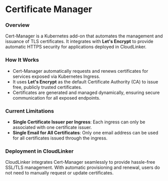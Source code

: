 # Certificate Manager

### Overview

Cert-Manager is a Kubernetes add-on that automates the management and issuance of TLS certificates. It integrates with **Let's Encrypt** to provide automatic HTTPS security for applications deployed in CloudLinker.

### How It Works

* Cert-Manager automatically requests and renews certificates for services exposed via Kubernetes Ingress.
* It uses **Let's Encrypt** as the default Certificate Authority (CA) to issue free, publicly trusted certificates.
* Certificates are generated and managed dynamically, ensuring secure communication for all exposed endpoints.

### Current Limitations

* **Single Certificate Issuer per Ingress**: Each ingress can only be associated with one certificate issuer.
* **Single Email for All Certificates**: Only one email address can be used for all certificates issued through the ingress.

### Deployment in CloudLinker

CloudLinker integrates Cert-Manager seamlessly to provide hassle-free SSL/TLS management. With automatic provisioning and renewal, users do not need to manually request or update certificates.
